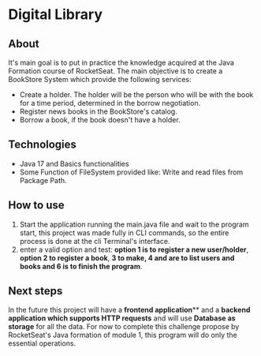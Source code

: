 # Digital Library

## About

It's main goal is to put in practice the knowledge acquired at the Java
Formation course of RocketSeat. The main objective is to create a BookStore System which provide
the following services:

- Create a holder. The holder will be the person who will be with the book
for a time period, determined in the borrow negotiation.
- Register news books in the BookStore's catalog.
- Borrow a book, if the book doesn't have a holder.

## Technologies

- Java 17 and Basics functionalities
- Some Function of FileSystem provided like: Write and read files from Package Path.


## How to use

1. Start the application running the main.java file and wait to the program start, this project was made fully in CLI commands, so the entire process is done at the cli Terminal's interface.
2. enter a valid option and test: **option 1 is to register a new user/holder**, **option 2 to register a book**, **3 to make, 4 and are to list users and books and 6 is to finish the program**.

## Next steps

In the future this project will have a **frontend application**** and a **backend application which supports HTTP requests** and will use
****Database as storage**** for all the data. For now to complete this challenge propose by RocketSeat's Java formation of module 1, this program
will do only the essential operations.